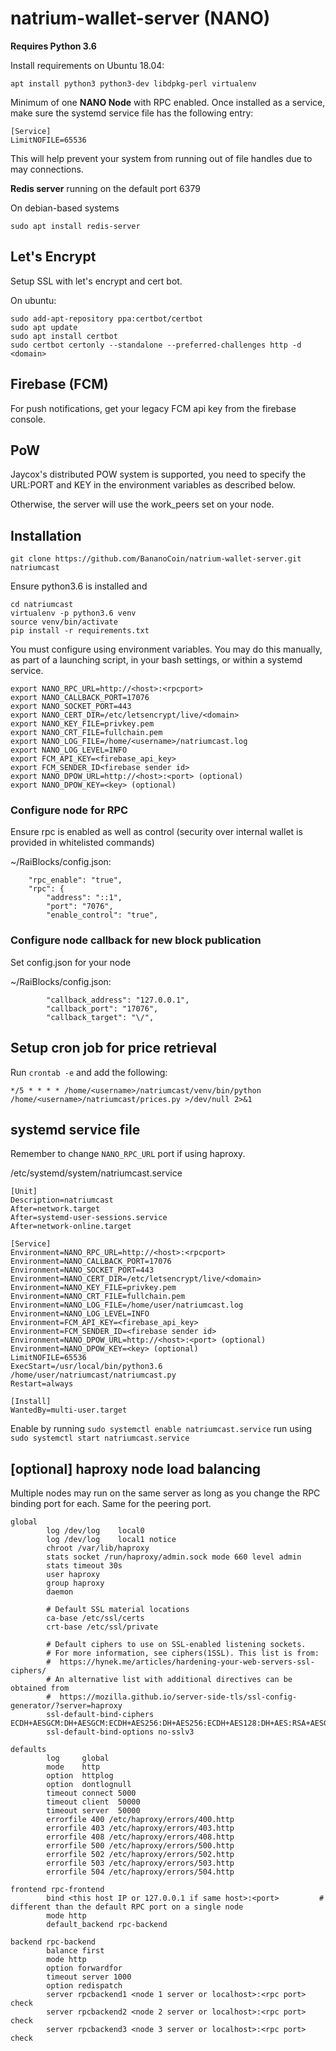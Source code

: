 # natrium-wallet-server (NANO)

**Requires Python 3.6**

Install requirements on Ubuntu 18.04:
```
apt install python3 python3-dev libdpkg-perl virtualenv
```

Minimum of one **NANO Node** with RPC enabled.
Once installed as a service, make sure the systemd service file has the following entry:
```
[Service]
LimitNOFILE=65536
```
This will help prevent your system from running out of file handles due to may connections.

**Redis server** running on the default port 6379

On debian-based systems
```
sudo apt install redis-server
```

## Let's Encrypt
Setup SSL with let's encrypt and cert bot.

On ubuntu:

```
sudo add-apt-repository ppa:certbot/certbot
sudo apt update
sudo apt install certbot
sudo certbot certonly --standalone --preferred-challenges http -d <domain>
```

## Firebase (FCM)

For push notifications, get your legacy FCM api key from the firebase console.

## PoW

Jaycox's distributed POW system is supported, you need to specify the URL:PORT and KEY in the environment variables as described below.

Otherwise, the server will use the work_peers set on your node.

## Installation
```git clone https://github.com/BananoCoin/natrium-wallet-server.git natriumcast```

Ensure python3.6 is installed and
```
cd natriumcast
virtualenv -p python3.6 venv
source venv/bin/activate
pip install -r requirements.txt
```

You must configure using environment variables. You may do this manually, as part of a launching script, in your bash settings, or within a systemd service.
```
export NANO_RPC_URL=http://<host>:<rpcport>
export NANO_CALLBACK_PORT=17076
export NANO_SOCKET_PORT=443
export NANO_CERT_DIR=/etc/letsencrypt/live/<domain>
export NANO_KEY_FILE=privkey.pem
export NANO_CRT_FILE=fullchain.pem
export NANO_LOG_FILE=/home/<username>/natriumcast.log
export NANO_LOG_LEVEL=INFO
export FCM_API_KEY=<firebase_api_key>
export FCM_SENDER_ID<firebase sender id>
export NANO_DPOW_URL=http://<host>:<port> (optional)
export NANO_DPOW_KEY=<key> (optional)
```
### Configure node for RPC
Ensure rpc is enabled as well as control (security over internal wallet is provided in whitelisted commands)

~/RaiBlocks/config.json:
```
    "rpc_enable": "true",
    "rpc": {
        "address": "::1",
        "port": "7076",
        "enable_control": "true",
```


### Configure node callback for new block publication
Set config.json for your node

~/RaiBlocks/config.json:
```
        "callback_address": "127.0.0.1",
        "callback_port": "17076",
        "callback_target": "\/",
```

## Setup cron job for price retrieval

Run ```crontab -e``` and add the following:
```
*/5 * * * * /home/<username>/natriumcast/venv/bin/python /home/<username>/natriumcast/prices.py >/dev/null 2>&1
```

## systemd service file
Remember to change ```NANO_RPC_URL``` port if using haproxy.

/etc/systemd/system/natriumcast.service
```
[Unit]
Description=natriumcast
After=network.target
After=systemd-user-sessions.service
After=network-online.target

[Service]
Environment=NANO_RPC_URL=http://<host>:<rpcport>
Environment=NANO_CALLBACK_PORT=17076
Environment=NANO_SOCKET_PORT=443
Environment=NANO_CERT_DIR=/etc/letsencrypt/live/<domain>
Environment=NANO_KEY_FILE=privkey.pem
Environment=NANO_CRT_FILE=fullchain.pem
Environment=NANO_LOG_FILE=/home/user/natriumcast.log
Environment=NANO_LOG_LEVEL=INFO
Environment=FCM_API_KEY=<firebase_api_key>
Environment=FCM_SENDER_ID=<firebase sender id>
Environment=NANO_DPOW_URL=http://<host>:<port> (optional)
Environment=NANO_DPOW_KEY=<key> (optional)
LimitNOFILE=65536
ExecStart=/usr/local/bin/python3.6 /home/user/natriumcast/natriumcast.py
Restart=always

[Install]
WantedBy=multi-user.target
```
Enable by running ```sudo systemctl enable natriumcast.service``` run using ```sudo systemctl start natriumcast.service```

## [optional] haproxy node load balancing
Multiple nodes may run on the same server as long as you change the RPC binding port for each. Same for the peering port.
```
global
        log /dev/log    local0
        log /dev/log    local1 notice
        chroot /var/lib/haproxy
        stats socket /run/haproxy/admin.sock mode 660 level admin
        stats timeout 30s
        user haproxy
        group haproxy
        daemon

        # Default SSL material locations
        ca-base /etc/ssl/certs
        crt-base /etc/ssl/private

        # Default ciphers to use on SSL-enabled listening sockets.
        # For more information, see ciphers(1SSL). This list is from:
        #  https://hynek.me/articles/hardening-your-web-servers-ssl-ciphers/
        # An alternative list with additional directives can be obtained from
        #  https://mozilla.github.io/server-side-tls/ssl-config-generator/?server=haproxy
        ssl-default-bind-ciphers ECDH+AESGCM:DH+AESGCM:ECDH+AES256:DH+AES256:ECDH+AES128:DH+AES:RSA+AESGCM:RSA+AES:!aNULL:!MD5:!DSS
        ssl-default-bind-options no-sslv3

defaults
        log     global
        mode    http
        option  httplog
        option  dontlognull
        timeout connect 5000
        timeout client  50000
        timeout server  50000
        errorfile 400 /etc/haproxy/errors/400.http
        errorfile 403 /etc/haproxy/errors/403.http
        errorfile 408 /etc/haproxy/errors/408.http
        errorfile 500 /etc/haproxy/errors/500.http
        errorfile 502 /etc/haproxy/errors/502.http
        errorfile 503 /etc/haproxy/errors/503.http
        errorfile 504 /etc/haproxy/errors/504.http

frontend rpc-frontend
        bind <this host IP or 127.0.0.1 if same host>:<port>         # different than the default RPC port on a single node
        mode http
        default_backend rpc-backend
        
backend rpc-backend
        balance first
        mode http
        option forwardfor
        timeout server 1000
        option redispatch
        server rpcbackend1 <node 1 server or localhost>:<rpc port> check
        server rpcbackend2 <node 2 server or localhost>:<rpc port> check
        server rpcbackend3 <node 3 server or localhost>:<rpc port> check
```
